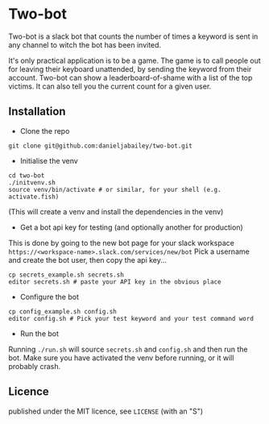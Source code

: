 # Two-bot

Two-bot is a slack bot that counts the number of times a keyword is sent in any channel to witch the bot has been invited.

It's only practical application is to be a game. The game is to call people out for leaving their keyboard unattended, by sending the keyword from their account. Two-bot can show a leaderboard-of-shame with a list of the top victims. It can also tell you the current count for a given user.

## Installation

 - Clone the repo

```
git clone git@github.com:danieljabailey/two-bot.git
```

 - Initialise the venv

```
cd two-bot
./initvenv.sh
source venv/bin/activate # or similar, for your shell (e.g. activate.fish)
```
(This will create a venv and install the dependencies in the venv)

 - Get a bot api key for testing (and optionally another for production)

This is done by going to the new bot page for your slack workspace `https://<workspace-name>.slack.com/services/new/bot`
Pick a username and create the bot user, then copy the api key...
```
cp secrets_example.sh secrets.sh
editor secrets.sh # paste your API key in the obvious place
```

 - Configure the bot

```
cp config_example.sh config.sh
editor config.sh # Pick your test keyword and your test command word
```

 - Run the bot

Running `./run.sh` will source `secrets.sh` and `config.sh` and then run the bot. Make sure you have activated the venv before running, or it will probably crash.

## Licence

published under the MIT licence, see `LICENSE` (with an "S")
